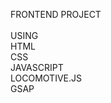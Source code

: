 FRONTEND PROJECT <br>
<br>
USING <br>
HTML <br>
CSS <br>
JAVASCRIPT <br>
LOCOMOTIVE.JS <br>
GSAP <br>
